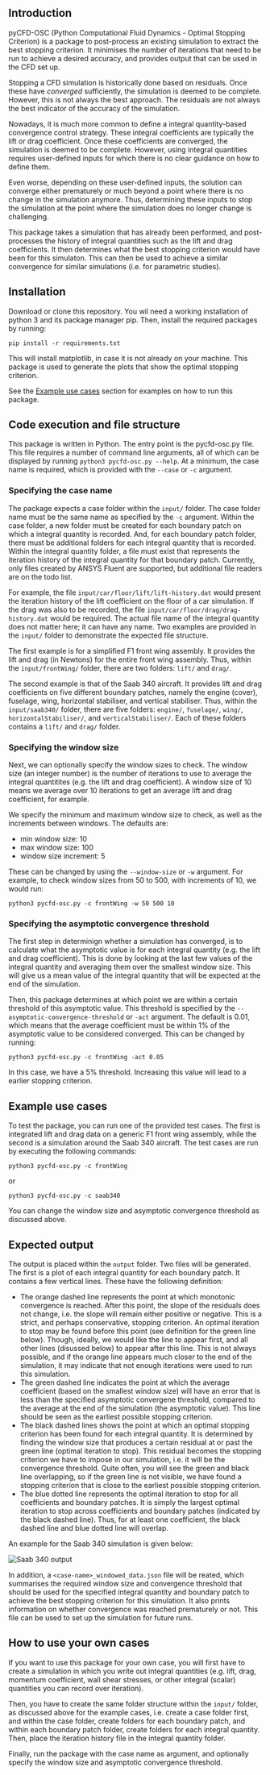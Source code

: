 ## Introduction

pyCFD-OSC (Python Computational Fluid Dynamics - Optimal Stopping Criterion) is a package to post-process an existing simulation to extract the best stopping criterion. It minimises the number of iterations that need to be run to achieve a desired accuracy, and provides output that can be used in the CFD set up.

Stopping a CFD simulation is historically done based on residuals. Once these have _converged_ sufficiently, the simulation is deemed to be complete. However, this is not always the best approach. The residuals are not always the best indicator of the accuracy of the simulation.

Nowadays, it is much more common to define a integral quantity-based convergence control strategy. These integral coefficients are typically the lift or drag coefficient. Once these coefficients are converged, the simulation is deemed to be complete. However, using integral quantities requires user-defined inputs for which there is no clear guidance on how to define them.

Even worse, depending on these user-defined inputs, the solution can converge either prematurely or much beyond a point where there is no change in the simulation anymore. Thus, determining these inputs to stop the simulation at the point where the simulation does no longer change is challenging. 

This package takes a simulation that has already been performed, and post-processes the history of integral quantities such as the lift and drag coefficients. It then determines what the best stopping criterion would have been for this simulaton. This can then be used to achieve a similar convergence for similar simulations (i.e. for parametric studies).

## Installation

Download or clone this repository. You wil need a working installation of python 3 and its package manager pip. Then, install the required packages by running:

```pip install -r requirements.txt```

This will install matplotlib, in case it is not already on your machine. This package is used to generate the plots that show the optimal stopping criterion.

See the [Example use cases](#example-use-cases) section for examples on how to run this package.

## Code execution and file structure

This package is written in Python. The entry point is the pycfd-osc.py file. This file requires a number of command line arguments, all of which can be displayed by running ```python3 pycfd-osc.py --help```. At a minimum, the case name is required, which is provided with the ```--case``` or ```-c``` argument.

### Specifying the case name

The package expects a case folder within the ```input/``` folder. The case folder name must be the same name as specified by the ```-c``` argument. Within the case folder, a new folder must be created for each boundary patch on which a integral quantity is recorded. And, for each boundary patch folder, there must be additional folders for each integral quantity that is recorded. Within the integral quantity folder, a file must exist that represents the iteration history of the integral quantity for that boundary patch. Currently, only files created by ANSYS Fluent are supported, but additional file readers are on the todo list.

For example, the file ```input/car/floor/lift/lift-history.dat``` would present the iteration history of the lift coefficient on the floor of a car simulation. If the drag was also to be recorded, the file ```input/car/floor/drag/drag-history.dat``` would be required. The actual file name of the integral quantity does not matter here; it can have any name. Two examples are provided in the ```input/``` folder to demonstrate the expected file structure.

The first example is for a simplified F1 front wing assembly. It provides the lift and drag (in Newtons) for the entire front wing assembly. Thus, within the ```input/frontWing/``` folder, there are two folders: ```lift/``` and ```drag/```.

The second example is that of the Saab 340 aircraft. It provides lift and drag coefficients on five different boundary patches, namely the engine (cover), fuselage, wing, horizontal stabiliser, and vertical stabiliser. Thus, within the ```input/saab340/``` folder, there are five folders: ```engine/```, ```fuselage/```, ```wing/```, ```horizontalStabiliser/```, and ```verticalStabiliser/```. Each of these folders contains a ```lift/``` and ```drag/``` folder.

### Specifying the window size

Next, we can optionally specify the window sizes to check. The window size (an integer number) is the number of iterations to use to average the integral quantitites (e.g. the lift and drag coefficient). A window size of 10 means we average over 10 iterations to get an average lift and drag coefficient, for example.

We specify the minimum and maximum window size to check, as well as the increments between windows. The defaults are:
- min window size: 10
- max window size: 100
- window size increment: 5

These can be changed by using the ```--window-size``` or ```-w``` argument. For example, to check window sizes from 50 to 500, with increments of 10, we would run:

```python3 pycfd-osc.py -c frontWing -w 50 500 10```

### Specifying the asymptotic convergence threshold

The first step in determinign whether a simulation has converged, is to calculate what the asymptotic value is for each integral quantity (e.g. the lift and drag coefficient). This is done by looking at the last few values of the integral quantity and averaging them over the smallest window size. This will give us a mean value of the integral quantity that will be expected at the end of the simulation.

Then, this package determines at which point we are within a certain threshold of this asymptotic value. This threshold is specified by the ```--asymptotic-convergence-threshold``` or ```-act``` argument. The default is 0.01, which means that the average coefficient must be within 1% of the asymptotic value to be considered converged. This can be changed by running:

```python3 pycfd-osc.py -c frontWing -act 0.05```

In this case, we have a 5% threshold. Increasing this value will lead to a earlier stopping criterion. 

## Example use cases

To test the package, you can run one of the provided test cases. The first is integrated lift and drag data on a generic F1 front wing assembly, while the second is a simulation around the Saab 340 aircraft. The test cases are run by executing the following commands:

```python3 pycfd-osc.py -c frontWing```

or

```python3 pycfd-osc.py -c saab340```

You can change the window size and asymptotic convergence threshold as discussed above.

## Expected output

The output is placed within the ```output``` folder. Two files will be generated. The first is a plot of each integral quantity for each boundary patch. It contains a few vertical lines. These have the following definition:

- The orange dashed line represents the point at which monotonic convergence is reached. After this point, the slope of the residuals does not change, i.e. the slope will remain either positive or negative. This is a strict, and perhaps conservative, stopping criterion. An optimal iteration to stop may be found before this point (see definition for the green line below). Though, ideally, we would like the line to appear first, and all other lines (disussed below) to appear after this line. This is not always possible, and if the orange line appears much closer to the end of the simulation, it may indicate that not enough iterations were used to run this simulation.
- The green dashed line indicates the point at which the average coefficient (based on the smallest window size) will have an error that is less than the specified asymptotic convergene threshold, compared to the average at the end of the simulation (the asymptotic value). This line should be seen as the earliest possible stopping criterion.
- The black dashed lines shows the point at which an optimal stopping criterion has been found for each integral quantity. It is determined by finding the window size that produces a certain residual at or past the green line (optimal iteration to stop). This residual becomes the stopping criterion we have to impose in our simulation, i.e. it will be the convergence threshold. Quite often, you will see the green and black line overlapping, so if the green line is not visible, we have found a stopping criterion that is close to the earliest possible stopping criterion.
- The blue dotted line represents the optimal iteration to stop for all coefficients and boundary patches. It is simply the largest optimal iteration to stop across coefficients and boundary patches (indicated by the black dashed line). Thus, for at least one coefficient, the black dashed line and blue dotted line will overlap.

An example for the Saab 340 simulation is given below:

![Saab 340 output](output/saab340_coefficients.png)

In addition, a ```<case-name>_windowed_data.json``` file will be reated, which summarises the required window size and convergence threshold that should be used for the specified integral quantity and boundary patch to achieve the best stopping criterion for this simulation. It also prints information on whether convergence was reached prematurely or not. This file can be used to set up the simulation for future runs.

## How to use your own cases

If you want to use this package for your own case, you will first have to create a simulation in which you write out integral quantities (e.g. lift, drag, momentum coefficient, wall shear stresses, or other integral (scalar) quantities you can record over iteration).

Then, you have to create the same folder structure within the ```input/``` folder, as discussed above for the example cases, i.e. create a case folder first, and within the case folder, create folders for each boundary patch, and within each boundary patch folder, create folders for each integral quantity. Then, place the iteration history file in the integral quantity folder.

Finally, run the package with the case name as argument, and optionally specify the window size and asymptotic convergence threshold.